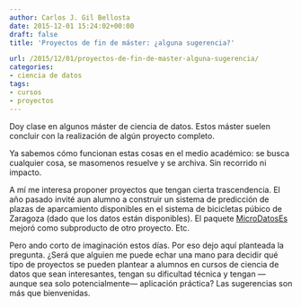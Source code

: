 ```yaml
---
author: Carlos J. Gil Bellosta
date: 2015-12-01 15:24:02+00:00
draft: false
title: 'Proyectos de fin de máster: ¿alguna sugerencia?'

url: /2015/12/01/proyectos-de-fin-de-master-alguna-sugerencia/
categories:
- ciencia de datos
tags:
- cursos
- proyectos
---
```


Doy clase en algunos máster de ciencia de datos. Estos máster suelen concluir con la realización de algún proyecto completo.

Ya sabemos cómo funcionan estas cosas en el medio académico: se busca cualquier cosa, se masomenos resuelve y se archiva. Sin recorrido ni impacto.

A mí me interesa proponer proyectos que tengan cierta trascendencia. El año pasado invité aun alumno a construir un sistema de predicción de plazas de aparcamiento disponibles en el sistema de bicicletas púbico de Zaragoza (dado que los datos están disponibles). El paquete [MicroDatosEs](https://cran.r-project.org/web/packages/MicroDatosEs/index.html) mejoró como subproducto de otro proyecto. Etc.

Pero ando corto de imaginación estos días. Por eso dejo aquí planteada la pregunta. ¿Será que alguien me puede echar una mano para decidir qué tipo de proyectos se pueden plantear a alumnos en cursos de ciencia de datos que sean interesantes, tengan su dificultad técnica y tengan —aunque sea solo potencialmente— aplicación práctica? Las sugerencias son más que bienvenidas.
